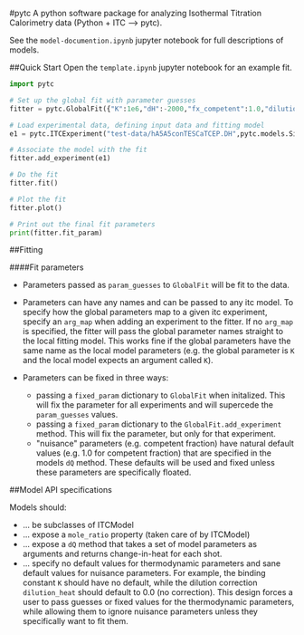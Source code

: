 #pytc
A python software package for analyzing Isothermal Titration Calorimetry data
(Python + ITC --> pytc).  

See the `model-documention.ipynb` jupyter notebook for full descriptions of models.

##Quick Start
Open the `template.ipynb` jupyter notebook for an example fit.

```Python
import pytc

# Set up the global fit with parameter guesses
fitter = pytc.GlobalFit({"K":1e6,"dH":-2000,"fx_competent":1.0,"dilution_heat":0.0})

# Load experimental data, defining input data and fitting model
e1 = pytc.ITCExperiment("test-data/hA5A5conTESCaTCEP.DH",pytc.models.SingleSite)

# Associate the model with the fit
fitter.add_experiment(e1)

# Do the fit
fitter.fit()

# Plot the fit
fitter.plot()

# Print out the final fit parameters
print(fitter.fit_param)
```

##Fitting

####Fit parameters

* Parameters passed as `param_guesses` to `GlobalFit` will be fit to the data.

* Parameters can have any names and can be passed to any itc model.  To specify
  how the global parameters map to a given itc experiment, specify an `arg_map`
  when adding an experiment to the fitter. If no `arg_map` is specified, the 
  fitter will pass the global parameter names straight to the local fitting
  model.  This works fine if the global parameters have the same name as the
  local model parameters (e.g. the global parameter is `K` and the local model
  expects an argument called `K`).

* Parameters can be fixed in three ways:
  + passing a `fixed_param` dictionary to `GlobalFit` when initalized.  This will 
    fix the parameter for all experiments and will supercede the `param_guesses`
    values.
  + passing a `fixed_param` dictionary to the `GlobalFit.add_experiment` method. 
    This will fix the parameter, but only for that experiment.
  + "nuisance" parameters (e.g. competent fraction) have natural default
    values (e.g. 1.0 for competent fraction) that are specified in the models
    `dQ` method.  These defaults will be used and fixed unless these parameters 
    are specifically floated.

##Model API specifications

Models should:
* ... be subclasses of ITCModel
* ... expose a `mole_ratio` property (taken care of by ITCModel)
* ... expose a `dQ` method that takes a set of model parameters as arguments
  and returns change-in-heat for each shot.  
* ... specify no default values for thermodynamic parameters and sane default
  values for nuisance parameters.  For example, the binding constant `K` should
  have no default, while the dilution correction `dilution_heat` should default
  to 0.0 (no correction).  This design forces a user to pass guesses or fixed
  values for the thermodynamic parameters, while allowing them to ignore
  nuisance parameters unless they specifically want to fit them.

